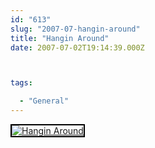 ```yaml
---
id: "613"
slug: "2007-07-hangin-around"
title: "Hangin Around"
date: 2007-07-02T19:14:39.000Z



tags:

  - "General"
---
```

<div class="sqs-html-content">
  <div style="float: left; margin-right: 10px; margin-bottom: 10px;"> <a href="http://www.flickr.com/photos/mclazarus/699749274/" title="Hangin Around"><img src="http://farm2.static.flickr.com/1249/699749274_748d55ea8d_m.jpg" alt="Hangin Around" style="border: solid 2px #000000;" /></a>
</div>
<p><br clear="all" /></p>
</div>
